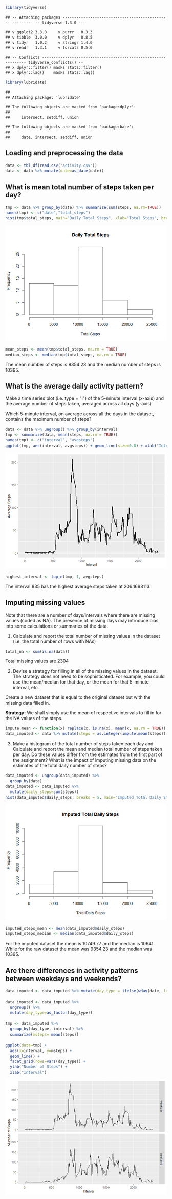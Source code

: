 
```r
library(tidyverse)
```

```
## -- Attaching packages ------------------------------------------------------------ tidyverse 1.3.0 --
```

```
## v ggplot2 3.3.0     v purrr   0.3.3
## v tibble  3.0.0     v dplyr   0.8.5
## v tidyr   1.0.2     v stringr 1.4.0
## v readr   1.3.1     v forcats 0.5.0
```

```
## -- Conflicts --------------------------------------------------------------- tidyverse_conflicts() --
## x dplyr::filter() masks stats::filter()
## x dplyr::lag()    masks stats::lag()
```

```r
library(lubridate)
```

```
## 
## Attaching package: 'lubridate'
```

```
## The following objects are masked from 'package:dplyr':
## 
##     intersect, setdiff, union
```

```
## The following objects are masked from 'package:base':
## 
##     date, intersect, setdiff, union
```
## Loading and preprocessing the data

```r
data <- tbl_df(read.csv("activity.csv"))
data <- data %>% mutate(date=as_date(date))
```

## What is mean total number of steps taken per day?

```r
tmp <- data %>% group_by(date) %>% summarize(sum(steps, na.rm=TRUE))
names(tmp) <- c("date","total_steps")
hist(tmp$total_steps, main="Daily Total Steps", xlab="Total Steps", breaks=5)
```

![](PA1_template_files/figure-html/unnamed-chunk-3-1.png)<!-- -->

```r
mean_steps <- mean(tmp$total_steps, na.rm = TRUE)
median_steps <- median(tmp$total_steps, na.rm = TRUE)
```
The mean number of steps is 9354.23 and the median number of steps is 10395.

## What is the average daily activity pattern?
Make a time series plot (i.e. type = "l") of the 5-minute interval (x-axis) and the average number of steps taken, averaged across all days (y-axis)

Which 5-minute interval, on average across all the days in the dataset, contains the maximum number of steps?


```r
data <- data %>% ungroup() %>% group_by(interval)
tmp <- summarize(data, mean(steps, na.rm = TRUE))
names(tmp) <- c("interval", "avgsteps")
ggplot(tmp, aes(interval, avgsteps)) + geom_line(size=0.8) + xlab("Interval") + ylab("Average Steps")
```

![](PA1_template_files/figure-html/unnamed-chunk-4-1.png)<!-- -->

```r
highest_interval <- top_n(tmp, 1, avgsteps)
```
The interval 835 has the highest average steps taken at 206.1698113.


## Imputing missing values
Note that there are a number of days/intervals where there are missing values (coded as NA). The presence of missing days may introduce bias into some calculations or summaries of the data.

1. Calculate and report the total number of missing values in the dataset (i.e. the total number of rows with NAs)


```r
total_na <- sum(is.na(data))
```
Total missing values are 2304

2. Devise a strategy for filling in all of the missing values in the dataset. The strategy does not need to be sophisticated. For example, you could use the mean/median for that day, or the mean for that 5-minute interval, etc.

Create a new dataset that is equal to the original dataset but with the missing data filled in.

**Strategy:** We shall simply use the mean of respective intervals to fill in for the NA values of the steps.

```r
impute.mean <- function(x) replace(x, is.na(x), mean(x, na.rm = TRUE))
data_imputed <- data %>% mutate(steps = as.integer(impute.mean(steps)))
```
3. Make a histogram of the total number of steps taken each day and Calculate and report the mean and median total number of steps taken per day. Do these values differ from the estimates from the first part of the assignment? What is the impact of imputing missing data on the estimates of the total daily number of steps?


```r
data_imputed <- ungroup(data_imputed) %>%
  group_by(date)
data_imputed <- data_imputed %>%
  mutate(daily_steps=sum(steps))
hist(data_imputed$daily_steps, breaks = 5, main="Imputed Total Daily Steps", xlab="Total Daily Steps")
```

![](PA1_template_files/figure-html/unnamed-chunk-7-1.png)<!-- -->

```r
imputed_steps_mean <- mean(data_imputed$daily_steps)
imputed_steps_median <- median(data_imputed$daily_steps)
```
For the imputed dataset the mean is 10749.77 and the median is 10641. While for the raw dataset the mean was 9354.23 and the median was 10395.

## Are there differences in activity patterns between weekdays and weekends?

```r
data_imputed <- data_imputed %>% mutate(day_type = ifelse(wday(date, label=TRUE) %in% c("Sat","Sun"), "weekend", "weekday"))

data_imputed <- data_imputed %>% 
  ungroup() %>% 
  mutate(day_type=as_factor(day_type))

tmp <- data_imputed %>% 
  group_by(day_type, interval) %>% 
  summarize(msteps= mean(steps))

ggplot(data=tmp) + 
  aes(x=interval, y=msteps) + 
  geom_line() + 
  facet_grid(rows=vars(day_type)) +
  ylab("Number of Steps") + 
  xlab("Interval")
```

![](PA1_template_files/figure-html/unnamed-chunk-8-1.png)<!-- -->


